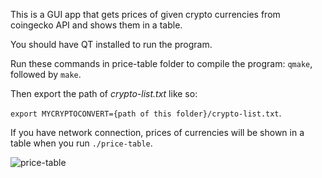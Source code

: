 This is a GUI app that gets prices of given crypto currencies from coingecko API and shows them in a table. 

You should have QT installed to run the program.


Run these commands in price-table folder to compile the program:
```qmake```, followed by ```make```.

Then export the path of *crypto-list.txt* like so: 

```export MYCRYPTOCONVERT={path of this folder}/crypto-list.txt```. 

If you have network connection, prices of currencies will be shown in a table when you run ```./price-table```.

![price-table](demo.png)